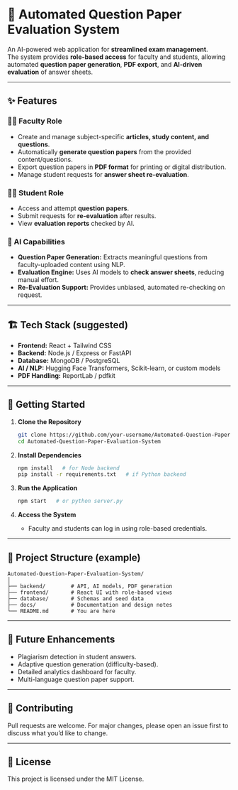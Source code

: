 # 📘 Automated Question Paper Evaluation System

An AI-powered web application for **streamlined exam management**.  
The system provides **role-based access** for faculty and students, allowing automated **question paper generation**, **PDF export**, and **AI-driven evaluation** of answer sheets.

---

## ✨ Features

### 👨‍🏫 Faculty Role
- Create and manage subject-specific **articles, study content, and questions**.
- Automatically **generate question papers** from the provided content/questions.
- Export question papers in **PDF format** for printing or digital distribution.
- Manage student requests for **answer sheet re-evaluation**.

### 👩‍🎓 Student Role
- Access and attempt **question papers**.
- Submit requests for **re-evaluation** after results.
- View **evaluation reports** checked by AI.

### 🤖 AI Capabilities
- **Question Paper Generation:** Extracts meaningful questions from faculty-uploaded content using NLP.
- **Evaluation Engine:** Uses AI models to **check answer sheets**, reducing manual effort.
- **Re-Evaluation Support:** Provides unbiased, automated re-checking on request.

---

## 🏗️ Tech Stack (suggested)
- **Frontend:** React + Tailwind CSS  
- **Backend:** Node.js / Express or FastAPI  
- **Database:** MongoDB / PostgreSQL  
- **AI / NLP:** Hugging Face Transformers, Scikit-learn, or custom models  
- **PDF Handling:** ReportLab / pdfkit  

---

## 🚀 Getting Started

1. **Clone the Repository**
   ```bash
   git clone https://github.com/your-username/Automated-Question-Paper-Evaluation-System.git
   cd Automated-Question-Paper-Evaluation-System   
   ````

2. **Install Dependencies**

   ```bash
   npm install   # for Node backend
   pip install -r requirements.txt   # if Python backend
   ```

3. **Run the Application**

   ```bash
   npm start   # or python server.py
   ```

4. **Access the System**

   * Faculty and students can log in using role-based credentials.

---

## 📂 Project Structure (example)

   ```
Automated-Question-Paper-Evaluation-System/
│
├── backend/        # API, AI models, PDF generation
├── frontend/       # React UI with role-based views
├── database/       # Schemas and seed data
├── docs/           # Documentation and design notes
└── README.md       # You are here
   ```

---

## 🔮 Future Enhancements

* Plagiarism detection in student answers.
* Adaptive question generation (difficulty-based).
* Detailed analytics dashboard for faculty.
* Multi-language question paper support.

---

## 🤝 Contributing

Pull requests are welcome. For major changes, please open an issue first to discuss what you’d like to change.

---

## 📜 License

This project is licensed under the MIT License.

